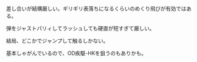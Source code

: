 差し合いが結構厳しい。ギリギリ表落ちになるくらいのめくり飛びが有効ではある。

弾をジャストパリィしてラッシュしても硬直が短すぎて厳しい。

結局、どこかでジャンプして触るしかない。

基本しゃがんでいるので、OD疾駆-HKを狙うのもありかも。
